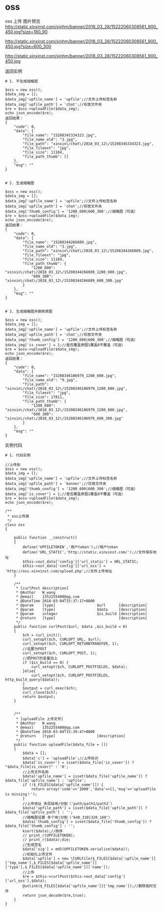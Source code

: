 # oss
oss 上传
图片预览
http://static.xinxinst.com/sjnhm/banner/2018_03_28/15222060308561_900_450.jpg?size=180_90


http://static.xinxinst.com/sjnhm/banner/2018_03_28/15222060308561_900_450.jpg?size=600_300


http://static.xinxinst.com/sjnhm/banner/2018_03_28/15222060308561_900_450.jpg


返回实例

    # 1. 不生成缩略图
        
    $oss = new oss();
    $data_img = [];
    $data_img['upfile_name'] = 'upfile';//文件上传标签名称
    $data_img['upfile_path'] = 'chat';//存放文件夹
    $re = $oss->uploadFile($data_img);
    echo json_encode($re);
    返回结果：
    {
        "code": 0,
        "data": {
            "file_name": "15208345334323.jpg",
            "file_name_old": "3.jpg",
            "file_path": "xinxin\/chat\/2018_03_12\/15208345334323.jpg",
            "file_fileext": "jpg",
            "file_size": 11184,
            "file_path_thumb": []
        },
        "msg": ""
    }
    

    # 2. 生成缩略图
    
    $oss = new oss();
    $data_img = [];
    $data_img['upfile_name'] = 'upfile';//文件上传标签名称
    $data_img['upfile_path'] = 'chat';//存放文件夹
    $data_img['thumb_config'] = '1200_600|600_300';//缩略图（可选）
    $re = $oss->uploadFile($data_img);
    echo json_encode($re);
    返回结果：
    {
        "code": 0,
        "data": {
            "file_name": "15208344266889.jpg",
            "file_name_old": "3.jpg",
            "file_path": "xinxin\/chat\/2018_03_12\/15208344266889.jpg",
            "file_fileext": "jpg",
            "file_size": 11184,
            "file_path_thumb": {
                "1200_600": "xinxin\/chat\/2018_03_12\/15208344266889_1200_600.jpg",
                "600_300": "xinxin\/chat\/2018_03_12\/15208344266889_600_300.jpg"
            }
        },
        "msg": ""
    }
    

    # 3. 生成缩略图并删除原图
    
    $oss = new oss();
    $data_img = [];
    $data_img['upfile_name'] = 'upfile';//文件上传标签名称
    $data_img['upfile_path'] = 'chat';//存放文件夹
    $data_img['thumb_config'] = '1200_600|600_300';//缩略图（可选）
    $data_img['is_cover'] = 1;//是否覆盖原图1覆盖0不覆盖（可选）
    $re = $oss->uploadFile($data_img);
    echo json_encode($re);
    返回结果：
    {
        "code": 0,
        "data": {
            "file_name": "15208346106979_1200_600.jpg",
            "file_name_old": "9.jpg",
            "file_path": "xinxin\/chat\/2018_03_12\/15208346106979_1200_600.jpg",
            "file_fileext": "jpg",
            "file_size": 17811,
            "file_path_thumb": {
                "1200_600": "xinxin\/chat\/2018_03_12\/15208346106979_1200_600.jpg",
                "600_300": "xinxin\/chat\/2018_03_12\/15208346106979_600_300.jpg"
            }
        },
        "msg": ""
    }
    

实例代码

    # 1. 代码实例
        
    //上传到
    $oss = new oss();
    $data_img = [];
    $data_img['upfile_name'] = 'upfile';//文件上传标签名称
    $data_img['upfile_path'] = 'banner';//存放文件夹
    $data_img['thumb_config'] = '1200_600|600_300';//缩略图（可选）
    $data_img['is_cover'] = 1;//是否覆盖原图1覆盖0不覆盖（可选）
    $re = $oss->uploadFile($data_img);
    echo json_encode($re);

    /**
     * oss上传类
     */
    class oss
    {    

        public function __construct()
        {
            define('UPFILETOKEN','用户token');//用户token
            define('URL_STATIC','http://static.xinxinst.com/');//文件保存地址
            $this->out_data['config']['url_static'] = URL_STATIC;
            $this->out_data['config']['url_oss'] = 'http://oss.xinxinst.com/upload.php';//文件上传地址
        }

        /**
         * [curlPost description]
         * @Author   W_wang
         * @email    1352255400@qq.com
         * @DateTime 2018-03-04T15:37:17+0800
         * @param    [type]                   $url      [description]
         * @param    [type]                   $data     [description]
         * @param    integer                  $is_build [description]
         * @return   [type]                             [description]
         */
        public function curlPost($url, $data ,$is_build = 0)
        {
            $ch = curl_init();
            curl_setopt($ch, CURLOPT_URL, $url);
            curl_setopt($ch, CURLOPT_RETURNTRANSFER, 1);
            //设置为POST
            curl_setopt($ch, CURLOPT_POST, 1);
            //把POST的变量加上
            if ($is_build == 0) {
                curl_setopt($ch, CURLOPT_POSTFIELDS, $data);
            }else{
                curl_setopt($ch, CURLOPT_POSTFIELDS, http_build_query($data));
            }        
            $output = curl_exec($ch);
            curl_close($ch);        
            return $output;
        }


        /**
         * [uploadFile 上传文件]
         * @Author   W_wang
         * @email    1352255400@qq.com
         * @DateTime 2018-03-04T15:39:47+0800
         * @return   [type]                   [description]
         */
        public function uploadFile($data_file = [])
        {        
            $data = [];
            $data['c'] = 'uploadFile';//上传标识
            $data['is_cover'] = isset($data_file['is_cover']) ? "$data_file[is_cover]" : '0';
            //上传文件名称
            $data['upfile_name'] = isset($data_file['upfile_name']) ? $data_file['upfile_name'] : 'upfile';
            if (!$_FILES[$data['upfile_name']]) {
                return array('code'=>'1000','data'=>[],'msg'=>'uploadfile is missing！');
            }
            //上传地址 多层级用/分割（'path/path1/path2'）
            $data['upfile_path'] = isset($data_file['upfile_path']) ? $data_file['upfile_path'] : '';
            //缩略图设置 多个用|分割（'640_310|320_160'）
            $data['thumb_config'] = isset($data_file['thumb_config']) ? $data_file['thumb_config'] : '';
            ksort($data);//排序
            // print_r(UPFILETOKEN);
            // print_r($data);die;
            //生成签名
            $data['sig'] = md5(UPFILETOKEN.serialize($data));
            //初始化上传文件
            $data['upfile'] = new \CURLFile($_FILES[$data['upfile_name']]['tmp_name'],$_FILES[$data['upfile_name']]['type'],$_FILES[$data['upfile_name']]['name']);
            //上传
            $re = $this->curlPost($this->out_data['config']['url_oss'],$data);
            @unlink($_FILES[$data['upfile_name']]['tmp_name']);//删除临时文件
            return json_decode($re,true);
        }        
    }
